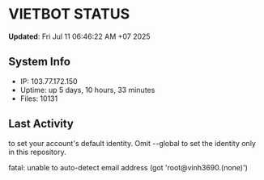 # VIETBOT STATUS
**Updated**: Fri Jul 11 06:46:22 AM +07 2025

## System Info
- IP: 103.77.172.150
- Uptime: up 5 days, 10 hours, 33 minutes
- Files: 10131

## Last Activity

to set your account's default identity.
Omit --global to set the identity only in this repository.

fatal: unable to auto-detect email address (got 'root@vinh3690.(none)')
